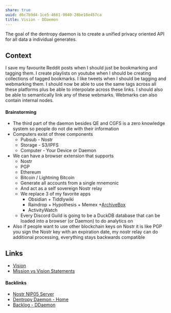 ```yaml
---
share: true
uuid: d6c7b9d4-1ce5-4661-9040-28be18e457ca
title: Vision - DDaemon
---
```

The goal of the dentropy daemon is to create a unified privacy oriented API for all data a individual generates.

## Context

I save my favourite Reddit posts when I should just be bookmarking and tagging them. I create playlists on youtube when I should be creating collections of tagged bookmarks. I like tweets when I should be tagging and webmarking them. I should now be able to use the same tags across all these platforms plus be able to interpolate across these links. I should also be able to semantically link any of these webmarks. Webmarks can also contain internal nodes.


#### Brainstorming

* The third part of the daemon besides QE and CGFS is a zero knowledge system so people do not die with their information 
* Computers exist of three components
	* Pubsub - Nostr
	* Storage - S3/IPFS
	* Computer - Your Device or Daemon
* We can have a browser extension that supports
	* Nostr
	* PGP
	* Ethereum
	* Bitcoin / Lightning Bitcoin
	* Generate all accounts from a single mnemonic
	* And act as a self sovereign Nostr relay
	* We replace 3 of my favorite apps
		* Obsidian + Tiddlywiki
		* Raindrop + Hypothesis + Memex +[ArchiveBox](../405b67dc-be60-4211-ad64-9d65188fbef8)
		* ActivityWatch
	* Every Discord Guild is going to be a DuckDB database that can be loaded into a browser (or Daemon) to do analytics on
* Also if people want to use other blockchain keys on Nostr it is like PGP you sign the Nostr key with an expiration date, my nostr relay can do additional processing, everything stays backwards compatible

## Links

* [Vision](../a3735b61-cc59-4014-960c-2b29e5f708c5)
* [Mission vs Vision Statements](../7c585bdb-a859-45c2-809f-8b19eb719521)




#### Backlinks

* [Nostr NIP05 Server](/d47fb94f-9b4b-4e93-abf1-7d4647bfd0c2)
* [Dentropy Daemon - Home](/488cb22c-91d3-4d1e-bd47-b1588e3fb899)
* [Backlog - DDaemon](/b9cd3e8b-1727-4a22-9332-90b42b5a7ffb)